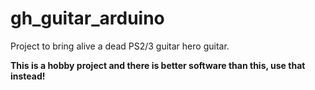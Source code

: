 # gh_guitar_arduino
Project to bring alive a dead PS2/3 guitar hero guitar.

**This is a hobby project and there is better software than this, use that instead!**
